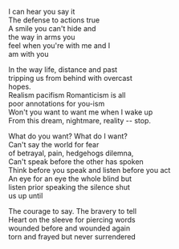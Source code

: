 I can hear you say it  
The defense to actions true  
A smile you can't hide and  
the way in arms you  
feel when you're with me and I  
am with you  
  
In the way life, distance and past  
tripping us from behind with overcast  
hopes.  
Realism pacifism Romanticism is all  
poor annotations for you-ism  
Won't you want to want me when I wake up  
From this dream, nightmare, reality -- stop.  
  
What do you want? What do I want?  
Can't say the world for fear  
of betrayal, pain, hedgehogs dilemna,  
Can't speak before the other has spoken  
Think before you speak and listen before you act  
An eye for an eye the whole blind but  
listen prior speaking the silence shut  
us up until  
  
The courage to say. The bravery to tell  
Heart on the sleeve for piercing words  
wounded before and wounded again  
torn and frayed but never surrendered  